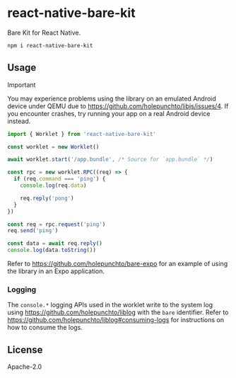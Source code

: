 # react-native-bare-kit

Bare Kit for React Native.

```sh
npm i react-native-bare-kit
```

## Usage

> [!IMPORTANT]
 > You may experience problems using the library on an emulated Android device under QEMU due to https://github.com/holepunchto/libjs/issues/4. If you encounter crashes, try running your app on a real Android device instead.

```js
import { Worklet } from 'react-native-bare-kit'

const worklet = new Worklet()

await worklet.start('/app.bundle', /* Source for `app.bundle` */)

const rpc = new worklet.RPC((req) => {
  if (req.command === 'ping') {
    console.log(req.data)

    req.reply('pong')
  }
})

const req = rpc.request('ping')
req.send('ping')

const data = await req.reply()
console.log(data.toString())
```

Refer to <https://github.com/holepunchto/bare-expo> for an example of using the library in an Expo application.

### Logging

The `console.*` logging APIs used in the worklet write to the system log using <https://github.com/holepunchto/liblog> with the `bare` identifier. Refer to <https://github.com/holepunchto/liblog#consuming-logs> for instructions on how to consume the logs.

## License

Apache-2.0
